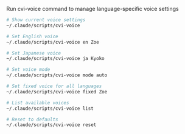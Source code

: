 Run cvi-voice command to manage language-specific voice settings

```bash
# Show current voice settings
~/.claude/scripts/cvi-voice

# Set English voice
~/.claude/scripts/cvi-voice en Zoe

# Set Japanese voice
~/.claude/scripts/cvi-voice ja Kyoko

# Set voice mode
~/.claude/scripts/cvi-voice mode auto

# Set fixed voice for all languages
~/.claude/scripts/cvi-voice fixed Zoe

# List available voices
~/.claude/scripts/cvi-voice list

# Reset to defaults
~/.claude/scripts/cvi-voice reset
```
